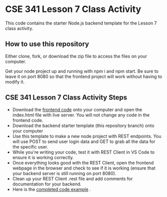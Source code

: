 # CSE 341 Lesson 7 Class Activity

This code contains the starter Node.js backend template for the Lesson 7 class activity.

## How to use this repository

Either clone, fork, or download the zip file to access the files on your computer.

Get your node project up and running with npm i and npm start. Be sure to leave it on port 8080 so that the frontend project will work without having to modify it.

## CSE 341 Lesson 7 Class Activity Steps

- Download the [frontend code](https://github.com/byui-cse/cse341-code-student/tree/L07-class-frontend) onto your computer and open the index.html file with live server. You will not change any code in the frontend code.
- Download the backend starter template (this repository branch) onto your computer
- Use this template to make a new node project with REST endpoints. You will use POST to send user login data and GET to grab all the data for the specific user.
- While you're writing your code, test it with REST Client in VS Code to ensure it is working correctly.
- Once everything looks good with the REST Client, open the frontend webpage in the browser and check to see if it is working (ensure that your backend server is still running on port 8080).
- Clean up your REST Client .rest file and add comments for documentation for your backend.
- Here is the [completed code example](https://github.com/byui-cse/cse341-code-student/tree/L07-class-complete) .
